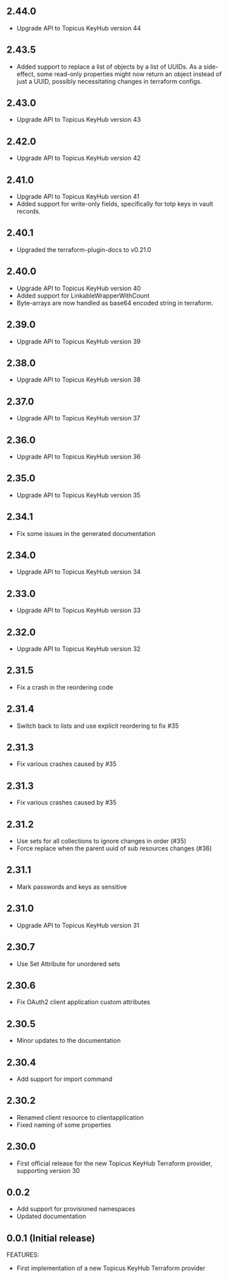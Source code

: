 ## 2.44.0
* Upgrade API to Topicus KeyHub version 44

## 2.43.5
* Added support to replace a list of objects by a list of UUIDs. As a side-effect, some read-only properties might now return an object instead of just a UUID, possibly necessitating changes in terraform configs.

## 2.43.0
* Upgrade API to Topicus KeyHub version 43

## 2.42.0
* Upgrade API to Topicus KeyHub version 42

## 2.41.0
* Upgrade API to Topicus KeyHub version 41
* Added support for write-only fields, specifically for totp keys in vault records.

## 2.40.1
* Upgraded the terraform-plugin-docs to v0.21.0

## 2.40.0
* Upgrade API to Topicus KeyHub version 40
* Added support for LinkableWrapperWithCount
* Byte-arrays are now handled as base64 encoded string in terraform.

## 2.39.0
* Upgrade API to Topicus KeyHub version 39

## 2.38.0
* Upgrade API to Topicus KeyHub version 38

## 2.37.0
* Upgrade API to Topicus KeyHub version 37

## 2.36.0
* Upgrade API to Topicus KeyHub version 36

## 2.35.0
* Upgrade API to Topicus KeyHub version 35

## 2.34.1
* Fix some issues in the generated documentation

## 2.34.0
* Upgrade API to Topicus KeyHub version 34

## 2.33.0
* Upgrade API to Topicus KeyHub version 33

## 2.32.0
* Upgrade API to Topicus KeyHub version 32

## 2.31.5
* Fix a crash in the reordering code

## 2.31.4
* Switch back to lists and use explicit reordering to fix #35

## 2.31.3
* Fix various crashes caused by #35

## 2.31.3
* Fix various crashes caused by #35

## 2.31.2
* Use sets for all collections to ignore changes in order (#35)
* Force replace when the parent uuid of sub resources changes (#36)

## 2.31.1
* Mark passwords and keys as sensitive

## 2.31.0
* Upgrade API to Topicus KeyHub version 31

## 2.30.7
* Use Set Attribute for unordered sets

## 2.30.6
* Fix OAuth2 client application custom attributes

## 2.30.5
* Minor updates to the documentation

## 2.30.4
* Add support for import command

## 2.30.2
* Renamed client resource to clientapplication
* Fixed naming of some properties

## 2.30.0
* First official release for the new Topicus KeyHub Terraform provider, supporting version 30

## 0.0.2
* Add support for provisioned namespaces
* Updated documentation

## 0.0.1 (Initial release)

FEATURES:
* First implementation of a new Topicus KeyHub Terraform provider
